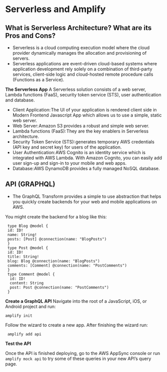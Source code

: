 # Serverless and Amplify
## What is Serverless Architecture? What are its Pros and Cons?
- Serverless is a cloud computing execution model where the cloud provider dynamically manages the allocation and provisioning of servers. 
- Serverless applications are event-driven cloud-based systems where application development rely solely on a combination of third-party services, client-side logic and cloud-hosted remote procedure calls (Functions as a Service).

**The Serverless App**
A Serverless solution consists of a web server, Lambda functions (FaaS), security token service (STS), user authentication and database.

* Client Application: The UI of your application is rendered client side in Modern Frontend Javascript App which allows us to use a simple, static web server.
* Web Server: Amazon S3 provides a robust and simple web server.
* Lambda functions (FaaS): They are the key enablers in Serverless architecture. 
* Security Token Service (STS): generates temporary AWS credentials (API key and secret key) for users of the application. 
* User Authentication: AWS Cognito is an identity service which is integrated with AWS Lambda. With Amazon Cognito, you can easily add user sign-up and sign-in to your mobile and web apps.
* Database: AWS DynamoDB provides a fully managed NoSQL database.

## API (GRAPHQL)
- The GraphQL Transform provides a simple to use abstraction that helps you quickly create backends for your web and mobile applications on AWS. 

You might create the backend for a blog like this:

     type Blog @model {
     id: ID!
     name: String!
     posts: [Post] @connection(name: "BlogPosts")
     }
     type Post @model {
     id: ID!
     title: String!
     blog: Blog @connection(name: "BlogPosts")
     comments: [Comment] @connection(name: "PostComments")
     }
     type Comment @model {
      id: ID!
      content: String
      post: Post @connection(name: "PostComments")
     }

**Create a GraphQL API**
Navigate into the root of a JavaScript, iOS, or Android project and run:

    amplify init

Follow the wizard to create a new app. After finishing the wizard run:

     amplify add api    

**Test the API**      

Once the API is finished deploying, go to the AWS AppSync console or run `amplify mock api` to try some of these queries in your new API’s query page.
